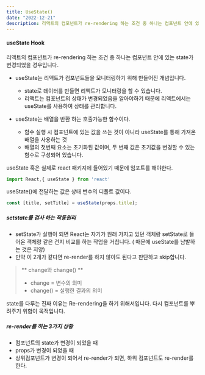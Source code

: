 ```yaml
---
title: UseState()
date: "2022-12-21"
description: 리액트의 컴포넌트가 re-rendering 하는 조건 중 하나는 컴포넌트 안에 있는 state가 변경되었을 경우입니다. 
---
```


#### useState Hook
리액트의 컴포넌트가 re-rendering 하는 조건 중 하나는 컴포넌트 안에 있는 state가 변경되었을 경우입니다. 

- useState는 리액트가 컴포넌트들을 모니터링하기 위해 만들어진 개념입니다.
	- state로 데이터를 만들면 리액트가 모니터링을 할 수 있습니다. 
	- 리액트는 컴포넌트의 상태가 변경되었음을 알아야하기 때문에 리액트에서는 useState를 사용하여 상태를 관리합니다. 

- useState는 배열을 반환 하는 호출가능한 함수이다.
	- 함수 실행 시 컴포넌트에 있는 값을 쓰는 것이 아니라 useState를 통해 가져온 배열을 사용하는 것
	- 배열의 첫번째 요소는 초기화된 값이며, 두 번째 값은 초기값을 변경할 수 있는 함수로 구성되어 있습니다.


useState 훅은 실제로 react 패키지에 들어있기 때문에 임포트를 해야한다. 
```js
import React,{ useState } from 'react'
```
useState()에 전달하는 값은 상태 변수의 디폴트 값이다.
```js
const [title, setTitle] = useState(props.title);
```


##### setstate를 검사 하는 작동원리
- setState가 실행이 되면 React는 자기가 원래 가지고 있던 객체랑 setState로 들어온 객체랑 같은 건지 비교를 하는 작업을 거칩니다. ( 때문에 useState를 남발하는 것은 지양)
- 만약 이 2개가 같다면 re-render를 하지 않아도 된다고 판단하고 skip합니다.


> ** change와 change() **
> - change = 변수의 의미
> - change() = 실행한 결과의 의미


state를 다루는 진짜 이유는 Re-rendering을 하기 위해서입니다. 다시 컴포넌트를 뿌려주기 위함이 목적입니다.

##### re-render를 하는 3가지 상황

-   컴포넌트의 state가 변경이 되었을 때
-   props가 변경이 되었을 때
-   상위컴포넌트가 변경이 되어서 re-render가 되면, 하위 컴포넌트도 re-render를 한다.



